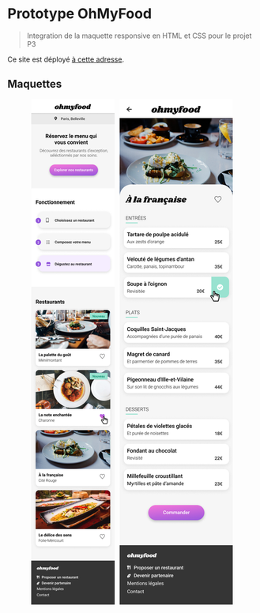 # Prototype OhMyFood
> Integration de la maquette responsive en HTML et CSS pour le projet P3

Ce site est déployé [à cette adresse](https://daphaz.github.io/DamienBonnet_3_08102021/).

## Maquettes

<div style="display: flex;justify-content: center;align-items: center; flex-wrap: wrap;gap: 10px;">
<img src="./Accueil.png"/>
<img src="./menu.png"/>
</div>